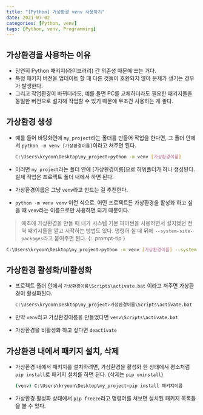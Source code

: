 ```yaml
---
title: "[Python] 가상환경 venv 사용하기"
date: 2021-07-02
categories: [Python, venv]
tags: [Python, venv, Programming]
---
```


## 가상환경을 사용하는 이유

- 당연히 Python 패키지(라이브러리) 간 의존성 때문에 쓰는 거다.
- 특정 패키지 버전을 업데이트 할 때 다른 것들이 호환되지 않아 문제가 생기는 경우가 발생한다.
- 그리고 작업환경이 바뀌더라도, 예를 들면 PC를 교체하더라도 필요한 패키지들을 동일한 버전으로 설치해 작업할 수 있기 때문에 무조건 사용하는 게 좋다.

## 가상환경 생성

- 예를 들어 바탕화면에 `my_project`라는 폴더를 만들어 작업을 한다면, 그 폴더 안에서 `python -m venv [가상환경이름]`이라고 쳐주면 된다.
  ```bash
  C:\Users\kryoon\Desktop\my_project>python -m venv [가상환경이름]
  ```

- 이러면 `my_project`라는 폴더 안에 [가상환경이름]으로 하위폴더가 하나 생성된다. 실제 작업은 프로젝트 폴더 내에서 하면 된다.
- 가상환경이름은 그냥 `venv`라고 만드는 걸 추천한다.
- `python -m venv venv` 이런 식으로. 어떤 프로젝트든 가상환경을 활성화 하고 싶을 때 `venv`라는 이름으로만 사용하면 되기 때문이다.

> 애초에 가상환경을 만들 때 내가 시스템 기본 파이썬을 사용하면서 설치했던 전역 패키지들을 깔고 시작하는 방법도 있다. 명령어 칠 때 뒤에 `--system-site-packages`라고 붙여주면 된다.
{: .prompt-tip }

```bash
C:\Users\kryoon\Desktop\my_project>python -m venv [가상환경이름] --system-site-packages
```

## 가상환경 활성화/비활성화

- 프로젝트 폴더 안에서 `가상환경이름\Scripts\activate.bat` 이라고 쳐주면 가상환경이 활성화된다.
  ```bash
  C:\Users\kryoon\Desktop\my_project>가상환경이름\Scripts\activate.bat
  ```

- 만약 `venv`라고 가상환경이름을 만들었다면 `venv\Scripts\activate.bat`

- 가상환경을 비활성화 하고 싶다면 `deactivate`

## 가상환경 내에서 패키지 설치, 삭제

- 가상환경 내에서 패키지를 설치하려면, 가상환경을 활성화 한 상태에서 평소처럼 `pip install`로 패키지 설치를 하면 된다. (삭제는 `pip uninstall`)
  ```bash
  (venv) C:\Users\kryoon\Desktop\my_project>pip install 패키지이름
  ```

- 가상환경 활성화 상태에서 `pip freeze`라고 명령어를 쳐보면 설치된 패키지 목록들을 볼 수 있다.